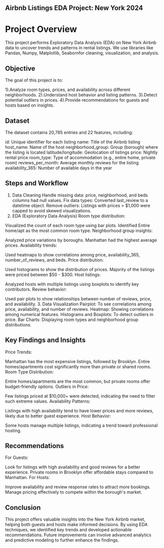 ## Airbnb Listings EDA Project: New York 2024
# Project Overview

This project performs Exploratory Data Analysis (EDA) on New York Airbnb data to uncover trends and patterns in rental listings. We use libraries like Pandas, Numpy, Matplotlib, Seabornfor cleaning, visualization, and analysis.

## Objective
The goal of this project is to:

  1).Analyze room types, prices, and availability across different neighborhoods.
  2).Understand host behavior and listing patterns.
  3).Detect potential outliers in prices.
  4).Provide recommendations for guests and hosts based on insights.
  
## Dataset

The dataset contains 20,765 entries and 22 features, including:

id: Unique identifier for each listing
name: Title of the Airbnb listing
host_name: Name of the host
neighborhood_group: Group (borough) where the listing is located
latitude/longitude: Geolocation of listings
price: Nightly rental price
room_type: Type of accommodation (e.g., entire home, private room)
reviews_per_month: Average monthly reviews for the listing
availability_365: Number of available days in the year

## Steps and Workflow

1. Data Cleaning
Handle missing data: price, neighborhood, and beds columns had null values.
Fix data types: Converted last_review to a datetime object.
Remove outliers: Listings with prices > $1,000 were capped to avoid skewed visualizations.
2. EDA (Exploratory Data Analysis)
Room type distribution:

Visualized the count of each room type using bar plots.
Identified Entire home/apt as the most common room type.
Neighborhood group insights:

Analyzed price variations by boroughs.
Manhattan had the highest average prices.
Availability trends:

Used heatmaps to show correlations among price, availability_365, number_of_reviews, and beds.
Price distribution:

Used histograms to show the distribution of prices.
Majority of the listings were priced between $50 - $300.
Host listings:

Analyzed hosts with multiple listings using boxplots to identify key contributors.
Review behavior:

Used pair plots to show relationships between number of reviews, price, and availability.
3. Data Visualization
Pairplot: To see correlations among price, availability, and number of reviews.
Heatmap: Showing correlations among numerical features.
Histograms and Boxplots: To detect outliers in price.
Bar Charts: Displaying room types and neighborhood group distributions.

## Key Findings and Insights
Price Trends:

Manhattan has the most expensive listings, followed by Brooklyn.
Entire homes/apartments cost significantly more than private or shared rooms.
Room Type Distribution:

Entire homes/apartments are the most common, but private rooms offer budget-friendly options.
Outliers in Price:

Few listings priced at $10,000+ were detected, indicating the need to filter such extreme values.
Availability Patterns:

Listings with high availability tend to have lower prices and more reviews, likely due to better guest experience.
Host Behavior:

Some hosts manage multiple listings, indicating a trend toward professional hosting.
## Recommendations

For Guests:

Look for listings with high availability and good reviews for a better experience.
Private rooms in Brooklyn offer affordable stays compared to Manhattan.
For Hosts:

Improve availability and review response rates to attract more bookings.
Manage pricing effectively to compete within the borough's market.

## Conclusion

This project offers valuable insights into the New York Airbnb market, helping both guests and hosts make informed decisions. By using EDA techniques, we identified key trends and developed actionable recommendations. Future improvements can involve advanced analytics and predictive modeling to further enhance the findings.
